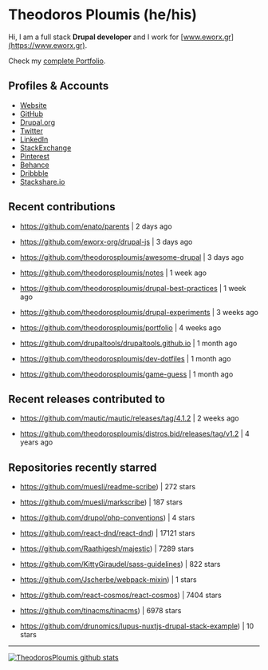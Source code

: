 # Theodoros Ploumis (he/his)

Hi, I am a full stack **Drupal developer** and I work for [www.eworx.gr](https://www.eworx.gr).

Check my [complete Portfolio](https://theodorosploumis.github.io/portfolio).

## Profiles & Accounts

- [Website](http://www.theodorosploumis.com/en)
- [GitHub](https://github.com/theodorosploumis)
- [Drupal.org](https://www.drupal.org/u/theodorosploumis)
- [Twitter](https://twitter.com/theoploumis)
- [LinkedIn](http://gr.linkedin.com/in/theodorosploumis)
- [StackExchange](http://stackexchange.com/users/1447199/theodorosploumis)
- [Pinterest](http://pinterest.com/theoploumis)
- [Behance](http://be.net/TheodorosPloumis)
- [Dribbble](https://dribbble.com/TheodorosPloumis)
- [Stackshare.io](https://stackshare.io/theodorosploumis/personal-stack)


## Recent contributions


- https://github.com/enato/parents | 2 days ago

- https://github.com/eworx-org/drupal-js | 3 days ago

- https://github.com/theodorosploumis/awesome-drupal | 3 days ago

- https://github.com/theodorosploumis/notes | 1 week ago

- https://github.com/theodorosploumis/drupal-best-practices | 1 week ago

- https://github.com/theodorosploumis/drupal-experiments | 3 weeks ago

- https://github.com/theodorosploumis/portfolio | 4 weeks ago

- https://github.com/drupaltools/drupaltools.github.io | 1 month ago

- https://github.com/theodorosploumis/dev-dotfiles | 1 month ago

- https://github.com/theodorosploumis/game-guess | 1 month ago


## Recent releases contributed to


 - https://github.com/mautic/mautic/releases/tag/4.1.2 | 2 weeks ago

 - https://github.com/theodorosploumis/distros.bid/releases/tag/v1.2 | 4 years ago


## Repositories recently starred


- https://github.com/muesli/readme-scribe) | 272 stars

- https://github.com/muesli/markscribe) | 187 stars

- https://github.com/drupol/php-conventions) | 4 stars

- https://github.com/react-dnd/react-dnd) | 17121 stars

- https://github.com/Raathigesh/majestic) | 7289 stars

- https://github.com/KittyGiraudel/sass-guidelines) | 822 stars

- https://github.com/Jscherbe/webpack-mixin) | 1 stars

- https://github.com/react-cosmos/react-cosmos) | 7404 stars

- https://github.com/tinacms/tinacms) | 6978 stars

- https://github.com/drunomics/lupus-nuxtjs-drupal-stack-example) | 10 stars


---

[![TheodorosPloumis github stats](https://github-readme-stats.vercel.app/api?username=theodorosploumis&count_private=true&show_icons=true)](https://github.com/theodorosploumis)
